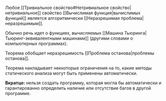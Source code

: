 Любое [[Тривиальное свойство#Нетривиальное свойство|нетривиальное]] свойство [[Вычислимая функция|вычислимых функций]] является алгоритмически [[Неразрешимая проблема|неразрешимым]].

Обычно речь идет о функциях, вычисляемых [[Машина Тьюринга|Тьюринг-эквивалентными машинами]] (другими словами о компьютерных программах).

Теорема обобщает неразрешимость [[Проблема останова|проблемы останова]].

Теорема накладывает неккоторые ограничения на то, какие методы статического анализа могут быть применены автоматически.

**Вкратце:** нельзя создать программу, которая могла бы автоматически и гарантированно определить наличие или отсутствие багов в другой программе.


